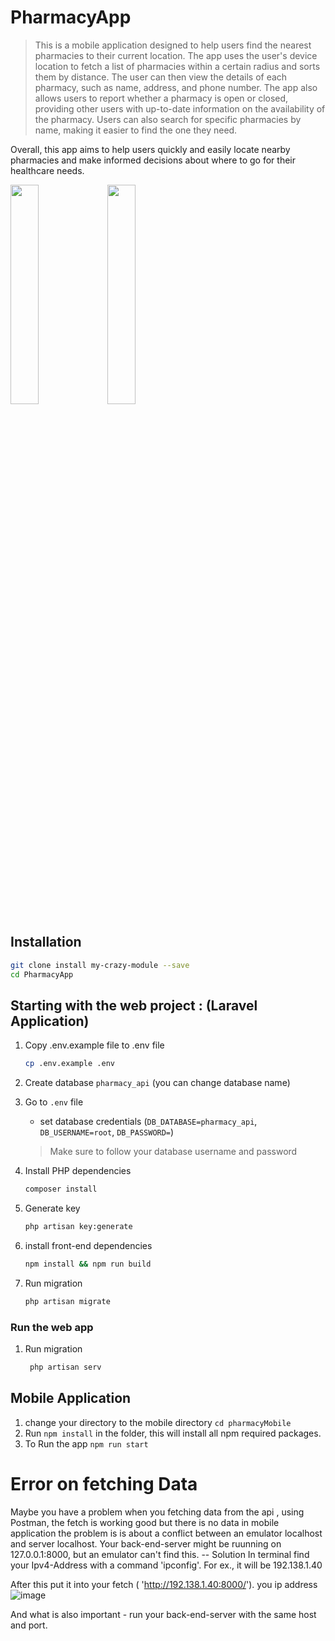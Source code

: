 # PharmacyApp
>This is a mobile application designed to help users find the nearest pharmacies to their current location. The app uses the user's device location to fetch a list of pharmacies within a certain radius and sorts them by distance. The user can then view the details of each pharmacy, such as name, address, and phone number.
>The app also allows users to report whether a pharmacy is open or closed, providing other users with up-to-date information on the availability of the pharmacy. Users can also search for specific pharmacies by name, making it easier to find the one they need.

Overall, this app aims to help users quickly and easily locate nearby pharmacies and make informed decisions about where to go for their healthcare needs.

<img src='https://user-images.githubusercontent.com/110456240/234850504-8f6461c8-25a1-4948-b851-ac77e50b1270.jpeg' height="30%" width="30%" />


<img src='https://user-images.githubusercontent.com/110456240/234850755-ba5a5771-9b42-4ab0-80fe-a3b140987056.jpeg' height="30%" width="30%" />


## Installation

```sh
git clone install my-crazy-module --save
cd PharmacyApp
```

## Starting with the web project : (Laravel Application)
1. Copy .env.example file to .env file
    ```sh
    cp .env.example .env
    ```
1. Create database `pharmacy_api` (you can change database name)


1. Go to `.env` file 
    - set database credentials (`DB_DATABASE=pharmacy_api`, `DB_USERNAME=root`, `DB_PASSWORD=`)
    > Make sure to follow your database username and password

1. Install PHP dependencies 
    ```sh
    composer install
    ```

1. Generate key 
    ```sh
    php artisan key:generate
    ```

1. install front-end dependencies
    ```sh
    npm install && npm run build
    ```

1. Run migration
    ```sh
    php artisan migrate
    ```

### Run the web app
1. Run migration
   ```sh
    php artisan serv
    ```

## Mobile Application

1. change your directory to the mobile directory `cd pharmacyMobile`
2. Run `npm install` in the folder, this will install all npm required packages.
3. To Run the app `npm run start`




# Error on fetching Data
Maybe you have a problem when you fetching data from the api , using Postman, the fetch is working good but  there is no data  in mobile application
the problem is is about a conflict between an emulator localhost and server localhost. Your back-end-server might be ruunning on 127.0.0.1:8000, but an emulator can't find this.
-- Solution
In terminal find your Ipv4-Address with a command 'ipconfig'. For ex., it will be 192.138.1.40

After this put it into your fetch ( 'http://192.138.1.40:8000/'). you ip address
![image](https://user-images.githubusercontent.com/110456240/234855202-19c5f8d0-b638-4e9d-b8bf-f2036de8951c.png)

And what is also important - run your back-end-server with the same host and port.
